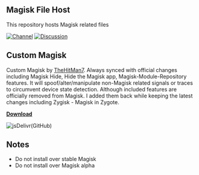 ## Magisk File Host

This repository hosts Magisk related files

[![Channel](https://img.shields.io/badge/Follow-Telegram-blue.svg?longCache=true&style=flat-square)](https://t.me/magiskcustom)
[![Discussion](https://img.shields.io/badge/Discussion-Telegram-red.svg?longCache=true&style=flat-square)](https://t.me/custommagisk)

## Custom Magisk

Custom Magisk by [TheHitMan7](https://github.com/TheHitMan7). Always synced with official changes including Magisk Hide, Hide the Magisk app, Magisk-Module-Repository features.
It will spoof/alter/manipulate non-Magisk related signals or traces to circumvent device state detection. Although included features are officially removed from Magisk.
I added them back while keeping the latest changes including Zygisk - Magisk in Zygote.

**[Download](https://cdn.jsdelivr.net/gh/TheHitMan7/Magisk-Files@master/release/5f805db9.apk)**

![jsDelivr(GitHub)](https://img.shields.io/jsdelivr/gh/hm/TheHitMan7/Magisk-Files?color=success&style=for-the-badge)

## Notes

* Do not install over stable Magisk
* Do not install over Magisk alpha
